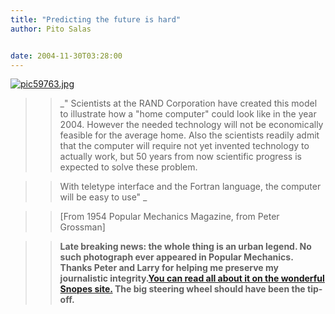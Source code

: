 ```yaml
---
title: "Predicting the future is hard"
author: Pito Salas


date: 2004-11-30T03:28:00
---
```



>>

>>
[![pic59763.jpg](https://i0.wp.com/s3.media.squarespace.com/production/1075723/12829350/weblogs/archives/pic59763-thumb.jpg?resize=300%2C225)](<https://i0.wp.com/s3.media.squarespace.com/production/1075723/12829350/weblogs/archives/pic59763.jpg>)

>>

>> _" Scientists at the RAND Corporation have created this model to illustrate
how a "home computer" could look like in the year 2004. However the needed
technology will not be economically feasible for the average home. Also the
scientists readily admit that the computer will require not yet invented
technology to actually work, but 50 years from now scientific progress is
expected to solve these problem.

>>

>> With teletype interface and the Fortran language, the computer will be easy
to use" _

>>

>> [From 1954 Popular Mechanics Magazine, from Peter Grossman]

>>

>> **Late breaking news: the whole thing is an urban legend. No such
photograph ever appeared in Popular Mechanics. Thanks Peter and Larry for
helping me preserve my journalistic integrity.[You can read all about it on
the wonderful Snopes
site.](<http://www.snopes.com/inboxer/hoaxes/computer.asp>) The big steering
wheel should have been the tip-off.**


